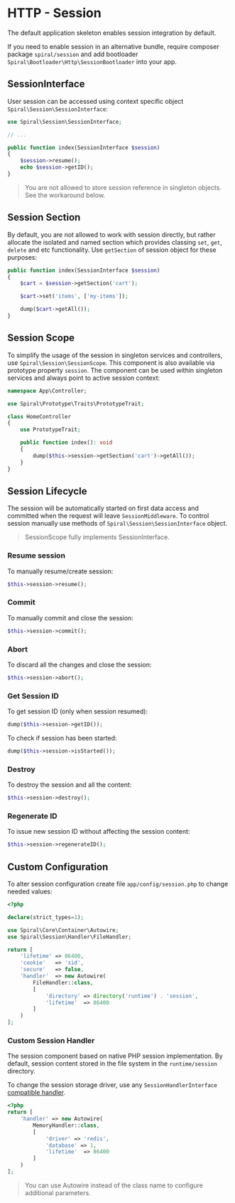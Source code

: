 # HTTP - Session

The default application skeleton enables session integration by default.

If you need to enable session in an alternative bundle, require composer package `spiral/session` and add
bootloader `Spiral\Bootloader\Http\SessionBootloader` into your app.

## SessionInterface

User session can be accessed using context specific object `Spiral\Session\SessionInterface`:

```php
use Spiral\Session\SessionInterface;

// ...

public function index(SessionInterface $session)
{
    $session->resume();
    echo $session->getID();
}
```

> You are not allowed to store session reference in singleton objects. See the workaround below.

## Session Section

By default, you are not allowed to work with session directly, but rather allocate the isolated and named section
which provides classing `set`, `get`, `delete` and etc functionality. Use `getSection` of session object for these
purposes:

```php
public function index(SessionInterface $session)
{
    $cart = $session->getSection('cart');

    $cart->set('items', ['my-items']);

    dump($cart->getAll());
}
```

## Session Scope

To simplify the usage of the session in singleton services and controllers, use `Spiral\Session\SessionScope`. This
component is also available via prototype property `session`. The component can be used within singleton services and
always point to active session context:

```php
namespace App\Controller;

use Spiral\Prototype\Traits\PrototypeTrait;

class HomeController
{
    use PrototypeTrait;

    public function index(): void
    {
        dump($this->session->getSection('cart')->getAll());
    }
}
```

## Session Lifecycle

The session will be automatically started on first data access and committed when the request will
leave `SessionMiddleware`. To control session manually use methods of `Spiral\Session\SessionInterface` object.

> SessionScope fully implements SessionInterface.

### Resume session

To manually resume/create session:

```php
$this->session->resume();
```

### Commit

To manually commit and close the session:

```php
$this->session->commit();
```

### Abort

To discard all the changes and close the session:

```php
$this->session->abort();
```

### Get Session ID

To get session ID (only when session resumed):

```php
dump($this->session->getID());
```

To check if session has been started:

```php
dump($this->session->isStarted());
```

### Destroy

To destroy the session and all the content:

```php
$this->session->destroy();
``` 

### Regenerate ID

To issue new session ID without affecting the session content:

```php
$this->session->regenerateID();
```

## Custom Configuration

To alter session configuration create file `app/config/session.php` to change needed values:

```php
<?php

declare(strict_types=1);

use Spiral\Core\Container\Autowire;
use Spiral\Session\Handler\FileHandler;

return [
    'lifetime' => 86400,
    'cookie'   => 'sid',
    'secure'   => false,
    'handler'  => new Autowire(
        FileHandler::class,
        [
            'directory' => directory('runtime') . 'session',
            'lifetime'  => 86400
        ]
    )
];
```

### Custom Session Handler

The session component based on native PHP session implementation. By default, session content stored in the file system
in the `runtime/session` directory.

To change the session storage driver, use
any `SessionHandlerInterface` [compatible handler](https://www.php.net/manual/en/class.sessionhandlerinterface.php).

```php
<?php
return [
    'handler' => new Autowire(
        MemoryHandler::class,
        [
            'driver' => 'redis',
            'database' => 1,
            'lifetime'  => 86400
        ]
    )
];
```

> You can use Autowire instead of the class name to configure additional parameters.
